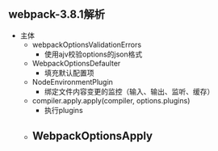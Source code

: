 ## webpack-3.8.1解析

- 主体
    - webpackOptionsValidationErrors
      - 使用ajv校验options的json格式
    - WebpackOptionsDefaulter
      - 填充默认配置项
    - NodeEnvironmentPlugin
      - 绑定文件内容变更的监控（输入、输出、监听、缓存）
    - compiler.apply.apply(compiler, options.plugins)
      - 执行plugins
    - WebpackOptionsApply
      -